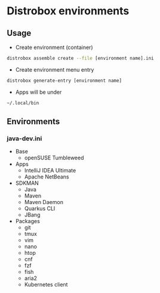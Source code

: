 # Distrobox  environments

## Usage
- Create environment (container)
```bash
distrobox assemble create --file [environment name].ini
```

- Create environment menu entry
```bash
distrobox generate-entry [environment name]
```

- Apps will be under
```bash
~/.local/bin
```

## Environments

### java-dev.ini
- Base
  - openSUSE Tumbleweed
- Apps
  - IntelliJ IDEA Ultimate
  - Apache NetBeans
- SDKMAN
  - Java
  - Maven
  - Maven Daemon
  - Quarkus CLI
  - JBang
- Packages
  - git
  - tmux
  - vim
  - nano
  - htop
  - cnf
  - fzf
  - fish
  - aria2
  - Kubernetes client
